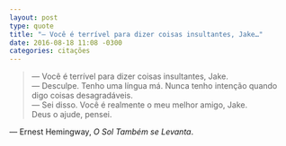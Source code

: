 ```yaml
---
layout: post
type: quote
title: "— Você é terrível para dizer coisas insultantes, Jake…"
date: 2016-08-18 11:08 -0300
categories: citações
---
```

>— Você é terrível para dizer coisas insultantes, Jake.  
— Desculpe. Tenho uma língua má. Nunca tenho intenção quando digo coisas desagradáveis.  
— Sei disso. Você é realmente o meu melhor amigo, Jake.  
Deus o ajude, pensei.

— Ernest Hemingway, _O Sol Também se Levanta_.

